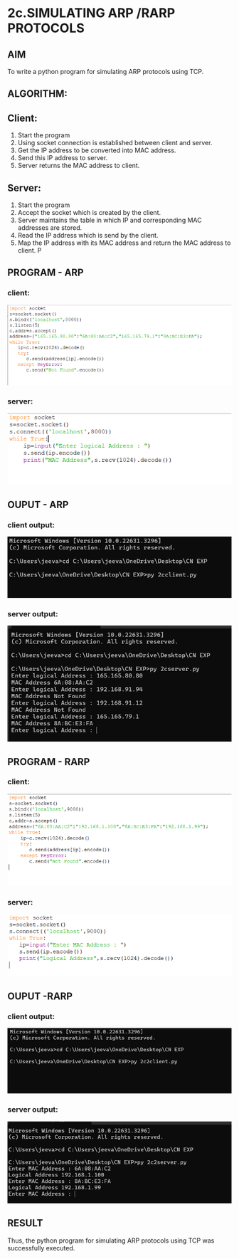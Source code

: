 # 2c.SIMULATING ARP /RARP PROTOCOLS
## AIM
To write a python program for simulating ARP protocols using TCP.
## ALGORITHM:
## Client:
1. Start the program
2. Using socket connection is established between client and server.
3. Get the IP address to be converted into MAC address.
4. Send this IP address to server.
5. Server returns the MAC address to client.
## Server:
1. Start the program
2. Accept the socket which is created by the client.
3. Server maintains the table in which IP and corresponding MAC addresses are
stored.
4. Read the IP address which is send by the client.
5. Map the IP address with its MAC address and return the MAC address to client.
P
## PROGRAM - ARP
### client:
![alt text](2CCLIENT-IN.png)
### server:
![alt text](2CSERVER-IN.png)
## OUPUT - ARP
### client output:
![alt text](2CCLIENT-OUT.png)
### server output:
![alt text](2CSERVER-OUT.png)
## PROGRAM - RARP
### client:
![alt text](2C2CLIENT.png)
### server:
![alt text](2C2SERVER.png)

## OUPUT -RARP
### client output:
![alt text](2C2CLIENT-OUT.png)
### server output:
![alt text](2C2SERVER-OUT.png)
## RESULT
Thus, the python program for simulating ARP protocols using TCP was successfully 
executed.
